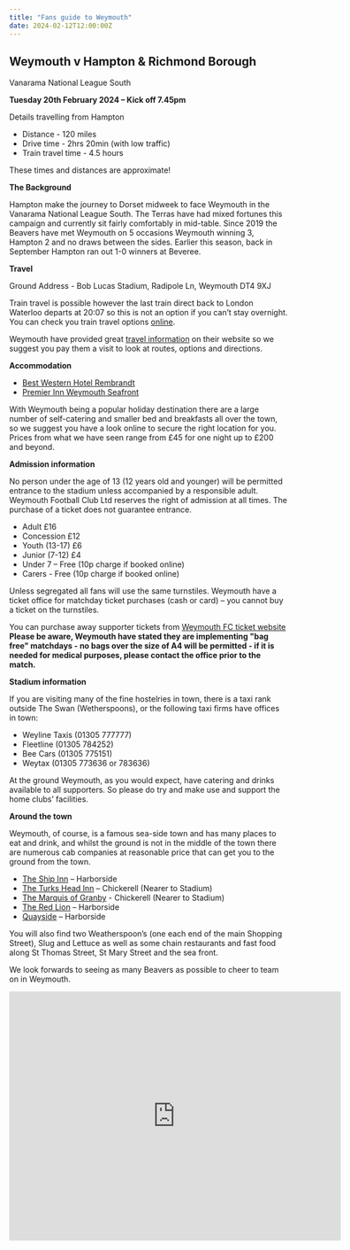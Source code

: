 ```yaml
---
title: "Fans guide to Weymouth"
date: 2024-02-12T12:00:00Z
---
```


## Weymouth v Hampton & Richmond Borough
Vanarama National League South

**Tuesday 20th February 2024 – Kick off 7.45pm**

Details travelling from Hampton

- Distance - 120 miles
- Drive time - 2hrs 20min (with low traffic)
- Train travel time - 4.5 hours

These times and distances are approximate!

**The Background**

Hampton make the journey to Dorset midweek to face Weymouth in the Vanarama National League South. The Terras have had mixed fortunes this campaign and currently sit fairly comfortably in mid-table. Since 2019 the Beavers have met Weymouth on 5 occasions Weymouth winning 3, Hampton 2 and no draws between the sides. Earlier this season, back in September Hampton ran out 1-0 winners at Beveree.


**Travel**

Ground Address - Bob Lucas Stadium, Radipole Ln, Weymouth DT4 9XJ

Train travel is possible however the last train direct back to London Waterloo departs at 20:07 so this is not an option if you can’t stay overnight. You can check you train travel options [online](https://www.nationalrail.co.uk/).

Weymouth have provided great [travel information](https://uptheterras.co.uk/club-info/directions-to-the-bob-lucas-stadium/)  on their website so we suggest you pay them a visit to look at routes, options and directions.

**Accommodation**

- [Best Western Hotel Rembrandt](https://www.hotelrembrandt.co.uk/)
- [Premier Inn Weymouth Seafront]( https://www.premierinn.com/gb/en/hotels/england/dorset/weymouth/weymouth-seafront.html?cid=GLBC_WEYLOD)

With Weymouth being a popular holiday destination there are a large number of self-catering and smaller bed and breakfasts all over the town, so we suggest you have a look online to secure the right location for you. Prices from what we have seen range from £45 for one night up to £200 and beyond. 


**Admission information**

No person under the age of 13 (12 years old and younger) will be permitted entrance to the stadium unless accompanied by a responsible adult.  Weymouth Football Club Ltd reserves the right of admission at all times. The purchase of a ticket does not guarantee entrance.

- Adult £16
- Concession £12
- Youth (13-17) £6
- Junior (7-12) £4
- Under 7 – Free (10p charge if booked online)
- Carers - Free (10p charge if booked online)

Unless segregated all fans will use the same turnstiles. Weymouth have a ticket office for matchday ticket purchases (cash or card) – you cannot buy a ticket on the turnstiles.

You can purchase away supporter tickets from [Weymouth FC ticket website]( https://sales.weymouthfootballclub.co.uk/index.php?id_product=252&id_product_attribute=1181&rewrite=hampton-r-mond-a&controller=product#/30-tt-adult) 
**Please be aware, Weymouth have stated they are implementing "bag free" matchdays - no bags over the size of A4 will be permitted - if it is needed for medical purposes, please contact the office prior to the match.**

**Stadium information**

If you are visiting many of the fine hostelries in town, there is a taxi rank outside The Swan (Wetherspoons), or the following taxi firms have offices in town:

- Weyline Taxis (01305 777777)
- Fleetline (01305 784252)
- Bee Cars (01305 775151)
- Weytax (01305 773636 or 783636)

At the ground Weymouth, as you would expect, have catering and drinks available to all supporters. So please do try and make use and support the home clubs’ facilities. 

**Around the town**

Weymouth, of course, is a famous sea-side town and has many places to eat and drink, and whilst the ground is not in the middle of the town there are numerous cab companies at reasonable price that can get you to the ground from the town. 

- [The Ship Inn](https://www.shipweymouth.co.uk/) – Harborside
- [The Turks Head Inn]( https://www.theturksheaddorset.co.uk/) – Chickerell (Nearer to Stadium)
- [The Marquis of Granby]( https://www.themarquisofgranby-weymouth.co.uk/) - Chickerell (Nearer to Stadium)
- [The Red Lion](https://theredlionweymouth.co.uk/) – Harborside
- [Quayside](https://quaysidebarandkitchen.com/) – Harborside

You will also find two Weatherspoon’s (one each end of the main Shopping Street), Slug and Lettuce as well as some chain restaurants and fast food along St Thomas Street, St Mary Street and the sea front. 

We look forwards to seeing as many Beavers as possible to cheer to team on in Weymouth.

<iframe src="https://www.google.com/maps/embed?pb=!1m18!1m12!1m3!1d29488.02379668242!2d-2.490185142557736!3d50.604849402970395!2m3!1f0!2f0!3f0!3m2!1i1024!2i768!4f13.1!3m3!1m2!1s0x4872f65aed68807b%3A0x1be3d1e8b83f41b9!2sWeymouth%20Football%20Club!5e0!3m2!1sen!2suk!4v1707776113714!5m2!1sen!2suk" width="600" height="450" style="border:0;" allowfullscreen="" loading="lazy" referrerpolicy="no-referrer-when-downgrade"></iframe>
